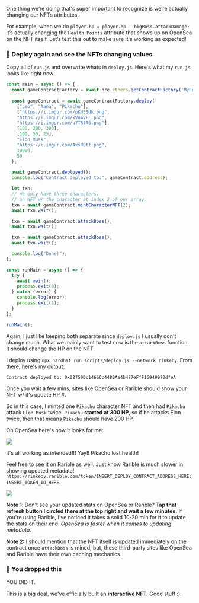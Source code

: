 One thing we’re doing that's super important to recognize is we’re actually changing our NFTs attributes.

For example, when we do `player.hp = player.hp - bigBoss.attackDamage;` it’s actually changing the `Health Points` attribute that shows up on OpenSea on the NFT itself. Let’s test this out to make sure it's working as expected!

### 👻 Deploy again and see the NFTs changing values

Copy all of `run.js` and overwrite whats in `deploy.js`. Here's what my `run.js` looks like right now:

```javascript
const main = async () => {
  const gameContractFactory = await hre.ethers.getContractFactory('MyEpicGame');
  
  const gameContract = await gameContractFactory.deploy(                        
    ["Leo", "Aang", "Pikachu"],       
    ["https://i.imgur.com/pKd5Sdk.png", 
    "https://i.imgur.com/xVu4vFL.png", 
    "https://i.imgur.com/u7T87A6.png"],
    [100, 200, 300],                    
    [100, 50, 25],
    "Elon Musk",
    "https://i.imgur.com/AksR0tt.png",
    10000,
    50
  );

  await gameContract.deployed();
  console.log("Contract deployed to:", gameContract.address);

  let txn;
  // We only have three characters.
  // an NFT w/ the character at index 2 of our array.
  txn = await gameContract.mintCharacterNFT(2);
  await txn.wait();

  txn = await gameContract.attackBoss();
  await txn.wait();

  txn = await gameContract.attackBoss();
  await txn.wait();

  console.log("Done!");
};

const runMain = async () => {
  try {
    await main();
    process.exit(0);
  } catch (error) {
    console.log(error);
    process.exit(1);
  }
};

runMain();
```

Again, I just like keeping both separate since `deploy.js` I usually don't change much. What we mainly want to test now is the `attackBoss` function. It should change the HP on the NFT.

I deploy using `npx hardhat run scripts/deploy.js --network rinkeby`. From there, here's my output:

```plaintext
Contract deployed to: 0x02f59Dc14666c4480Ae4b477eFfF15949970dfeA 
```

Once you wait a few mins, sites like OpenSea or Rarible should show your NFT w/ it's update HP #.

So in this case, I minted one `Pikachu` character NFT and then had `Pikachu` attack `Elon Musk` twice. `Pikachu` **started at 300 HP**, so if he attacks Elon twice, then that means `Pikachu` should have 200 HP.

On OpenSea here's how it looks for me:

![](https://i.imgur.com/dv5Q2lR.png)

It's all working as intended!!! Yay!! Pikachu lost health!

Feel free to see it on Rarible as well. Just know Rarible is much slower in showing updated metadata! `https://rinkeby.rarible.com/token/INSERT_DEPLOY_CONTRACT_ADDRESS_HERE:INSERT_TOKEN_ID_HERE`.

![](https://i.imgur.com/Pwx4IOM.png)

**Note 1**: Don't see your updated stats on OpenSea or Rarible? **Tap that refresh button I circled there at the top right and wait a few minutes.** If you're using Rarible, I've noticed it takes a solid 10-20 min for it to update the stats on their end. *OpenSea is faster when it comes to updating metadata.*

**Note 2:** I should mention that the NFT itself is updated immediately on the contract once `attackBoss` is mined, but, these third-party sites like OpenSea and Rarible have their own caching mechanics.

### 👑 You dropped this

YOU DID IT.

This is a big deal, we've officially built an **interactive NFT.** Good stuff :).
